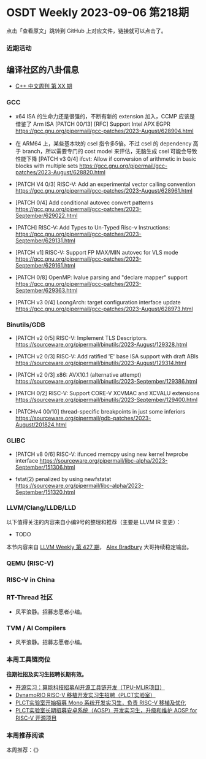 # OSDT Weekly 2023-09-06 第218期

点击「查看原文」跳转到 GitHub 上对应文件，链接就可以点击了。

### 近期活动

## 编译社区的八卦信息

- [C++ 中文周刊 第 XX 期]()

### GCC

- x64 ISA 的生命力还是很强的，不断有新的 extension 加入，CCMP 应该是借鉴了 Arm ISA
  [PATCH 00/13] [RFC] Support Intel APX EGPR
  https://gcc.gnu.org/pipermail/gcc-patches/2023-August/628904.html

- 在 ARM64 上，某些基本块的 csel 指令多5倍。不过 csel 的 dependency 高于 branch，所以需要专门的 cost model 来评估，无脑生成 csel 可能会导致性能下降
  [PATCH v3 0/4] ifcvt: Allow if conversion of arithmetic in basic blocks with multiple sets
  https://gcc.gnu.org/pipermail/gcc-patches/2023-August/628820.html

- [PATCH V4 0/3] RISC-V: Add an experimental vector calling convention
  https://gcc.gnu.org/pipermail/gcc-patches/2023-August/628961.html

- [PATCH 0/4] Add conditional autovec convert patterns
  https://gcc.gnu.org/pipermail/gcc-patches/2023-September/629022.html

- [PATCH] RISC-V: Add Types to Un-Typed Risc-v Instructions:
  https://gcc.gnu.org/pipermail/gcc-patches/2023-September/629131.html

- [PATCH v1] RISC-V: Support FP MAX/MIN autovec for VLS mode
  https://gcc.gnu.org/pipermail/gcc-patches/2023-September/629161.html

- [PATCH 0/8] OpenMP: lvalue parsing and "declare mapper" support
  https://gcc.gnu.org/pipermail/gcc-patches/2023-September/629363.html

- [PATCH v3 0/4] LoongArch: target configuration interface update
  https://gcc.gnu.org/pipermail/gcc-patches/2023-August/628973.html

### Binutils/GDB

- [PATCH v2 0/5] RISC-V: Implement TLS Descriptors.
  https://sourceware.org/pipermail/binutils/2023-August/129328.html

- [PATCH v2 0/3] RISC-V: Add ratified 'E' base ISA support with draft ABIs
  https://sourceware.org/pipermail/binutils/2023-August/129314.html

- [PATCH v2 0/3] x86: AVX10.1 (alternative attempt)
  https://sourceware.org/pipermail/binutils/2023-September/129386.html

- [PATCH 0/2] RISC-V: Support CORE-V XCVMAC and XCVALU extensions
  https://sourceware.org/pipermail/binutils/2023-September/129400.html

- [PATCHv4 00/10] thread-specific breakpoints in just some inferiors
  https://sourceware.org/pipermail/gdb-patches/2023-August/201824.html

### GLIBC

- [PATCH v8 0/6] RISC-V: ifunced memcpy using new kernel hwprobe interface
  https://sourceware.org/pipermail/libc-alpha/2023-September/151306.html

- fstat(2) penalized by using newfstatat
  https://sourceware.org/pipermail/libc-alpha/2023-September/151320.html

### LLVM/Clang/LLDB/LLD


以下值得关注的内容来自小编9号的整理和推荐（主要是 LLVM IR 变更）：

- TODO

本节内容来自 [LLVM Weekly 第 427 期](http://llvmweekly.org/issue/427)，
[Alex Bradbury](https://www.linkedin.com/in/alex-bradbury/) 大哥持续稳定输出。

### QEMU (RISC-V)

### RISC-V in China

### RT-Thread 社区

- 风平浪静。招募志愿者小编。

### TVM / AI Compilers

- 风平浪静。招募志愿者小编。

### 本周工具链岗位

**往期社招及实习生招聘长期有效。**

- [开源实习：算能科技招募AI开源工具链开发（TPU-MLIR项目）](https://mp.weixin.qq.com/s/IBJh0ip4k11PzIMZecsWSw)
- [DynamoRIO RISC-V 移植开发实习生招聘（PLCT实验室）](https://mp.weixin.qq.com/s/J_5TjT6DOqeOXJXQI5VQxw)
- [PLCT实验室开始招募 Mono 系统开发实习生，负责 RISC-V 移植及优化](https://mp.weixin.qq.com/s/whEW7Hay1jIP1tBzIPay1A)
- [PLCT实验室长期招募安卓系统（AOSP）开发实习生，升级和维护 AOSP for RISC-V 开源项目](https://mp.weixin.qq.com/s/dJP2cEB1nex2inR5c-cJog)


### 本周推荐阅读

本周推荐：《》
